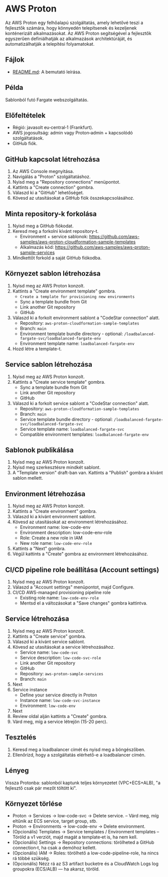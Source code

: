 # AWS Proton

Az AWS Proton egy felhőalapú szolgáltatás, amely lehetővé teszi a fejlesztők számára, hogy könnyedén telepítsenek és kezeljenek konténerizált alkalmazásokat. Az AWS Proton segítségével a fejlesztők egyszerűen definiálhatják az alkalmazások architektúráját, és automatizálhatják a telepítési folyamatokat.

## Fájlok

- [README.md](README.md): A bemutató leírása.

## Példa

Sablonból futó Fargate webszolgáltatás.


## Előfeltételek

- Régió: javasolt eu‑central‑1 (Frankfurt).
- AWS jogosultság: admin vagy Proton‑admin + kapcsolódó szolgáltatások.
- GitHub fiók.

## GitHub kapcsolat létrehozása

1. Az AWS Console megnyitása.
2. Navigálás a "Proton" szolgáltatáshoz.
3. Nyisd meg a "Repository connections" menüpontot.
4. Kattints a "Create connection" gombra.
5. Válaszd ki a "GitHub" lehetőséget.
6. Kövesd az utasításokat a GitHub fiók összekapcsolásához.


## Minta repository-k forkolása

1. Nyisd meg a GitHub fiókodat.
2. Keresd meg a forkolni kívánt repository-t.
    - Environment + service sablonok: https://github.com/aws-samples/aws-proton-cloudformation-sample-templates
    - Alkalmazás kód: https://github.com/aws-samples/aws-proton-sample-services
3. Mindkettőt forkold a saját GitHub fiókodba.

## Környezet sablon létrehozása

1. Nyisd meg az AWS Proton konzolt.
2. Kattints a "Create environment template" gombra.
    - `Create a template for provisioning new environments`
    - Sync a template bundle from Git
    - Link another Git repository
    - GitHub  
3. Válaszd ki a forkolt environment sablont a "CodeStar connection" alatt.
    - Repository: `aws-proton-cloudformation-sample-templates`
    - Branch: `main`
    - Environment template bundle directory - optional: `/loadbalanced-fargate-svc/loadbalanced-fargate-env`
    - Environment template name: `loadbalanced-fargate-env`
4. Hozd létre a template-t.


## Service sablon létrehozása

1. Nyisd meg az AWS Proton konzolt.
2. Kattints a "Create service template" gombra.
    - Sync a template bundle from Git
    - Link another Git repository
    - GitHub
3. Válaszd ki a forkolt service sablont a "CodeStar connection" alatt.
    - Repository: `aws-proton-cloudformation-sample-templates`
    - Branch: `main`
    - Service template bundle directory - optional: `/loadbalanced-fargate-svc/loadbalanced-fargate-svc`
    - Service template name: `loadbalanced-fargate-svc`
    - Compatible environment templates: `loadbalanced-fargate-env`


## Sablonok publikálása

1. Nyisd meg az AWS Proton konzolt.
2. Nyisd meg szerkesztésre mindkét sablont.
3. A "Template version" draft-ban van. Kattints a "Publish" gombra a kívánt sablon mellett.

## Environment létrehozása

1. Nyisd meg az AWS Proton konzolt.
2. Kattints a "Create environment" gombra.
3. Válaszd ki a kívánt environment sablont.
4. Kövesd az utasításokat az environment létrehozásához.
    - Environment name: low-code-env
    - Environment description: low-code-env-role
    - Role: Create a new role in IAM
    - New role name: `low-code-env-role`
5. Kattints a "Next" gombra.
6. Végül kattints a "Create" gombra az environment létrehozásához.

## CI/CD pipeline role beállítása (Account settings)

1. Nyisd meg az AWS Proton konzolt.
2. Válaszd a "Account settings" menüpontot, majd Configure.
3. CI/CD AWS-managed provisioning pipeline role
    - Existing role name: `low-code-env-role`
    - Mentsd el a változásokat a "Save changes" gombra kattintva.

## Service létrehozása

1. Nyisd meg az AWS Proton konzolt.
2. Kattints a "Create service" gombra.
3. Válaszd ki a kívánt service sablont.
4. Kövesd az utasításokat a service létrehozásához.
    - Service name: `low-code-svc`
    - Service description: `low-code-svc-role`
    - Link another Git repository
    - GitHub
    - Repository: `aws-proton-sample-services`
    - Branch: `main`
5. Next
6. Service instance
    - Define your service directly in Proton
    - Instance name: `low-code-svc-instance`
    - Environment: `low-code-env`
7. Next
8. Review oldal alján kattints a "Create" gombra.
9. Várd meg, míg a service létrejön (15-20 perc).

## Tesztelés

1. Keresd meg a loadbalancer címét és nyisd meg a böngészőben.
2. Ellenőrizd, hogy a szolgáltatás elérhető-e a loadbalancer címén.

## Lényeg

Vissza Protonba: sablonból kaptunk teljes környezetet (VPC+ECS+ALB), "a fejlesztő csak pár mezőt töltött ki".


## Környezet törlése

- Proton → Services → low-code-svc → Delete service.
– Várd meg, míg eltűnik az ECS service, target group, stb.
- Proton → Environments → low-code-env → Delete environment.
- (Opcionális) Templates → Service templates / Environment templates
– Töröld a v1 verziót, majd magát a template‑et is, ha nem kell.
- (Opcionális) Settings → Repository connections: törölheted a GitHub connection‑t, ha csak a demóhoz kellett.
- (Opcionális) IAM → Roles: törölhető a low-code-pipeline-role, ha nincs rá többé szükség.
- (Opcionális) Nézz rá az S3 artifact bucketre és a CloudWatch Logs log groupokra (ECS/ALB) — ha akarsz, töröld.

